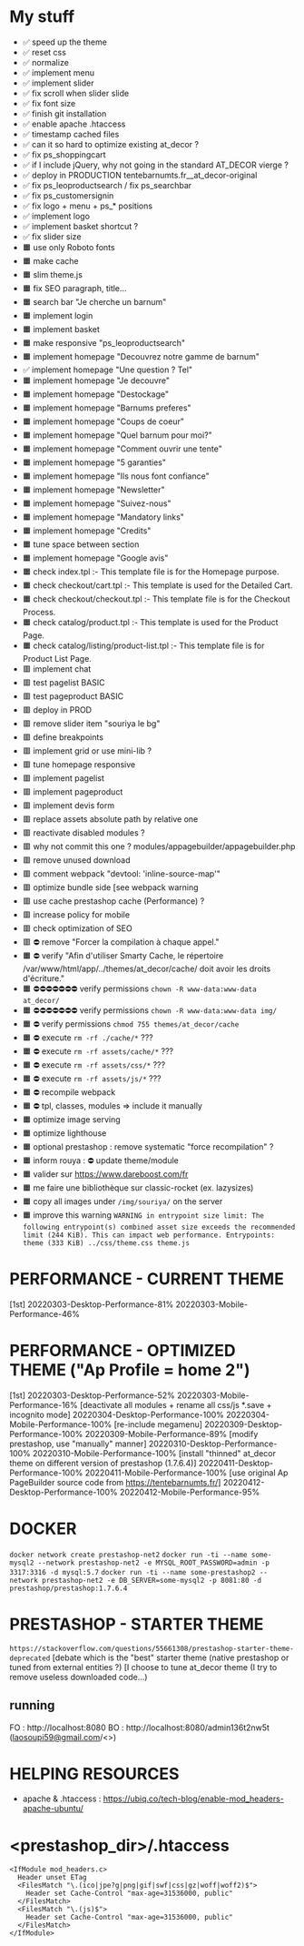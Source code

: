 # My stuff

- ✅ speed up the theme
- ✅ reset css
- ✅ normalize
- ✅ implement menu
- ✅ implement slider
- ✅ fix scroll when slider slide
- ✅ fix font size
- ✅ finish git installation
- ✅ enable apache .htaccess
- ✅ timestamp cached files
- ✅ can it so hard to optimize existing at_decor ?
- ✅ fix ps_shoppingcart
- ✅ if I include jQuery, why not going in the standard AT_DECOR vierge ?
- ✅ deploy in PRODUCTION tentebarnumts.fr__at_decor-original
- ✅ fix ps_leoproductsearch / fix ps_searchbar
- ✅ fix ps_customersignin
- ✅ fix logo + menu + ps_* positions
- ✅ implement logo
- ✅ implement basket shortcut ?
- ✅ fix slider size
- 🟧 use only Roboto fonts
- 🟧 make cache
- 🟧 slim theme.js
- 🟧 fix SEO paragraph, title...
- 🟧 search bar "Je cherche un barnum"
- 🟧 implement login
- 🟧 implement basket
- 🟧 make responsive "ps_leoproductsearch"
- 🟧 implement homepage "Decouvrez notre gamme de barnum"
- ✅ implement homepage "Une question ? Tel"
- 🟧 implement homepage "Je decouvre"
- 🟧 implement homepage "Destockage"
- 🟧 implement homepage "Barnums preferes"
- 🟧 implement homepage "Coups de coeur"
- 🟧 implement homepage "Quel barnum pour moi?"
- 🟧 implement homepage "Comment ouvrir une tente"
- 🟧 implement homepage "5 garanties"
- 🟧 implement homepage "Ils nous font confiance"
- 🟧 implement homepage "Newsletter"
- 🟧 implement homepage "Suivez-nous"
- 🟧 implement homepage "Mandatory links"
- 🟧 implement homepage "Credits"
- 🟧 tune space between section
- 🟧 implement homepage "Google avis"
- 🟧 check index.tpl :- This template file is for the Homepage purpose.
- 🟧 check checkout/cart.tpl :- This template is used for the Detailed Cart.
- 🟧 check checkout/checkout.tpl :- This template file is for the Checkout Process.
- 🟧 check catalog/product.tpl :- This template is used for the Product Page.
- 🟧 check catalog/listing/product-list.tpl :- This template file is for Product List Page.
- 🟥 implement chat
- 🟥 test pagelist BASIC
- 🟥 test pageproduct BASIC
- 🟥 deploy in PROD
- 🟥 remove slider item "souriya le bg"
- 🟥 define breakpoints
- 🟥 implement grid or use mini-lib ?
- 🟥 tune homepage responsive
- 🟥 implement pagelist
- 🟥 implement pageproduct
- 🟥 implement devis form
- 🟥 replace assets absolute path by relative one
- 🟥 reactivate disabled modules ?
- 🟥 why not commit this one ? modules/appagebuilder/appagebuilder.php
- 🟥 remove unused download
- 🟥 comment webpack "devtool: 'inline-source-map'"
- 🟥 optimize bundle side [see webpack warning
- 🟥 use cache prestashop cache (Performance) ?
- 🟥 increase policy for mobile
- 🟥 check optimization of SEO
- 🟥 ⛔️ remove "Forcer la compilation à chaque appel."
- 🟧 ⛔️ verify "Afin d'utiliser Smarty Cache, le répertoire /var/www/html/app/../themes/at_decor/cache/ doit avoir les droits d'écriture."
- 🟧 ⛔️⛔️⛔️⛔️⛔️⛔️⛔️ verify permissions `chown -R www-data:www-data at_decor/`
- 🟧 ⛔️⛔️⛔️⛔️⛔️⛔️⛔️ verify permissions `chown -R www-data:www-data img/`
- 🟧 ⛔️ verify permissions `chmod 755 themes/at_decor/cache`
- 🟧 ⛔️ execute `rm -rf ./cache/*` ???
- 🟧 ⛔️ execute `rm -rf assets/cache/*` ???
- 🟧 ⛔️ execute `rm -rf assets/css/*` ???
- 🟧 ⛔️ execute `rm -rf assets/js/*` ???
- 🟧 ⛔️ recompile webpack
- 🟧 ⛔️ tpl, classes, modules => include it manually
- 🟧 optimize image serving
- 🟧 optimize lighthouse
- 🟧 optional prestashop : remove systematic "force recompilation" ?
- 🟧 inform rouya : ⛔️ update theme/module
- 🟧 valider sur https://www.dareboost.com/fr
- 🟧 me faire une bibliothèque sur classic-rocket (ex. lazysizes)
- 🟧 copy all images under `/img/souriya/` on the server
- 🟧 improve this warning `WARNING in entrypoint size limit: The following entrypoint(s) combined asset size exceeds the recommended limit (244 KiB). This can impact web performance.
Entrypoints:
  theme (333 KiB)
      ../css/theme.css
      theme.js`

# PERFORMANCE - CURRENT THEME
[1st]
20220303-Desktop-Performance-81%
20220303-Mobile-Performance-46%

# PERFORMANCE - OPTIMIZED THEME ("Ap Profile = home 2")
[1st]
20220303-Desktop-Performance-52%
20220303-Mobile-Performance-16%
[deactivate all modules + rename all css/js *.save + incognito mode]
20220304-Desktop-Performance-100%
20220304-Mobile-Performance-100%
[re-include megamenu]
20220309-Desktop-Performance-100%
20220309-Mobile-Performance-89%
[modify prestashop, use "manually" manner]
20220310-Desktop-Performance-100%
20220310-Mobile-Performance-100%
[install "thinned" at_decor theme on different version of prestashop (1.7.6.4)]
20220411-Desktop-Performance-100%
20220411-Mobile-Performance-100%
[use original Ap PageBuilder source code from https://tentebarnumts.fr/]
20220412-Desktop-Performance-100%
20220412-Mobile-Performance-95%

# DOCKER

`docker network create prestashop-net2`
`docker run -ti --name some-mysql2 --network prestashop-net2 -e MYSQL_ROOT_PASSWORD=admin -p 3317:3316 -d mysql:5.7`
`docker run -ti --name some-prestashop2 --network prestashop-net2 -e DB_SERVER=some-mysql2 -p 8081:80 -d prestashop/prestashop:1.7.6.4`

# PRESTASHOP - STARTER THEME

`https://stackoverflow.com/questions/55661308/prestashop-starter-theme-deprecated`
[debate which is the "best" starter theme (native prestashop or tuned from external entities ?)
[I choose to tune at_decor theme (I try to remove useless downloaded code...)

## running
FO : http://localhost:8080
BO : http://localhost:8080/admin136t2nw5t
(laosoupi59@gmail.com/<>)

# HELPING RESOURCES

- apache & .htaccess : https://ubiq.co/tech-blog/enable-mod_headers-apache-ubuntu/

# <prestashop_dir>/.htaccess

```
<IfModule mod_headers.c>
  Header unset ETag
  <FilesMatch "\.(ico|jpe?g|png|gif|swf|css|gz|woff|woff2)$">
    Header set Cache-Control "max-age=31536000, public"
  </FilesMatch>
  <FilesMatch "\.(js)$">
    Header set Cache-Control "max-age=31536000, public"
  </FilesMatch>
</IfModule>
```